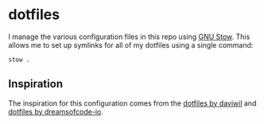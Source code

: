 # dotfiles

I manage the various configuration files in this repo using [GNU Stow](https://www.gnu.org/software/stow/).  This allows me to set up symlinks for all of my dotfiles using a single command:

```
stow .
```

## Inspiration

The inspiration for this configuration comes from the [dotfiles by daviwil](https://github.com/daviwil/dotfiles) and [dotfiles by dreamsofcode-io](https://github.com/dreamsofcode-io/dotfiles).
